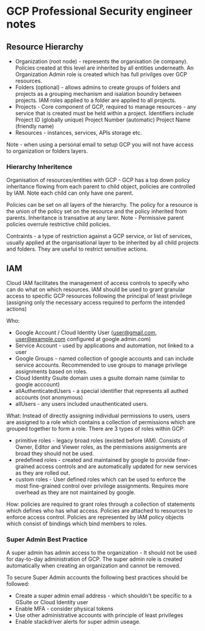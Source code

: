 # GCP Professional Security engineer notes

## Resource Hierarchy

- Organization (root node) - represents the organisation (ie company). Policies created at this level are inherited by all entities underneath. An Organization Admin role is created which has full privilges over GCP resources.
- Folders (optional) - allows admins to create groups of folders and projects as a grouping mechanism and isalation boundry between projects. IAM roles applied to a folder are applied to all projects.
- Projects - Core component of GCP, required to manage resources - any service that is created must be held within a project. Identifiers include Project ID (globally unique) Project Number (automatic) Project Name (friendly name)
- Resources - instances, services, APIs storage etc.

Note - when using a personal email to setup GCP you will not have access to organization or folders layers.

### Hierarchy Inheritence

Organisation of resources/entities with GCP - GCP has a top down policy inheritance flowing from each parent to child object, policies are controlled by IAM. Note each child can only have one parent.

Policies can be set on all layers of the hierarchy. The policy for a resource is the union of the policy set on the resource and the policy inherited from parents. Inheritance is transative at any larer. Note - Permissive parent policies overrule restrictive child policies.

Contraints - a type of restriction against a GCP service, or list of services, usually applied at the organisational layer to be inherited by all child projects and folders. They are useful to restrict sensitive actions.

## IAM
Cloud IAM facilitates the management of access controls to specify who can do what on which resources. IAM should be used to grant granular access to specific GCP resources following the principal of least privilege (assigning only the necessary access required to perform the intended actions)

Who:
- Google Account / Cloud Identity User (user@gmail.com, user@example.com configured at google.admin.com)
- Service Account - used by applications and automation, not linked to a user
- Google Groups - named collection of google accounts and can include service accounts. Recommended to use groups to manage privilege assignments based on roles.
- Cloud Identity Gsuite domain uses a gsuite domain name (similar to google acccount)
- allAuthenticatedUsers - a special identifier that represents all authed accounts (not anonymous)
- allUsers - any users included unauthenticated users.

What:
Instead of directly assigning individual permissions to users, users are assigned to a role which contains a collection of permissions which are grouped together to form a role. There are 3 types of roles within GCP:
- primitive roles - legacy broad roles (existed before IAM). Consists of Owner, Editor and Viewer roles, as the permissions assignments are broad they should not be used.
- predefined roles - created and maintained by google to provide finer-grained access controls and are automatically updated for new services as they are rolled out.
- custom roles - User defined roles which can be used to enforce the most fine-grained control over privilege assignments. Requires more overhead as they are not maintained by google.

How:
policies are required to grant roles through a collection of statements which defines who has what access. Policies are attached to resources to enforce access control. 
Policies are represented by IAM policy objects which consist of bindings which bind members to roles.

### Super Admin Best Practice
A super admin has admin access to the organization - It should not be used for day-to-day administration of GCP. The super admin role is created automatically when creating an organization and cannot be removed. 

To secure Super Admin accounts the following best practices should be followed:
- Create a super admin email address - which shouldn't be specific to a GSuite or Cloud Identity user
- Enable MFA - consider physical tokens
- Use other administrative accounts with principle of least privileges
- Enable stackdriver alerts for super admin useage.

